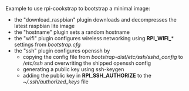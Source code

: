 
Example to use rpi-cookstrap to bootstrap a minimal image:

* the "download_raspbian" plugin downloads and decompresses the
  latest raspbian lite image
* the "hostname" plugin sets a random hostname
* the "wifi" plugin configures wireless networking using **RPI_WIFI_***
  settings from *bootstrap.cfg*
* the "ssh" plugin configures openssh by
  * copying the config file from *bootstrap-dist/etc/ssh/sshd_config* to
    */etc/ssh* and overwriting the shipped openssh config
  * generating a public key using ssh-keygen
  * adding the public key in **RPI_SSH_AUTHORIZE** to the
    *~/.ssh/authorized_keys* file
